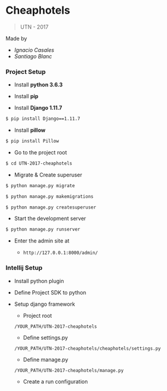 # Cheaphotels

> UTN - 2017

Made by

 - _Ignacio Casales_
 - _Santiago Blanc_

### Project Setup

- Install **python 3.6.3**

- Install **pip**

- Install **Django 1.11.7** 
```Bash
$ pip install Django==1.11.7
```

- Install **pillow**

````Bash
$ pip install Pillow
````

- Go to the project root

````Bash
$ cd UTN-2017-cheaphotels
````

- Migrate & Create superuser

````bash
$ python manage.py migrate

$ python manage.py makemigrations

$ python manage.py createsuperuser
````

- Start the development server
````Bash
$ python manage.py runserver
````

- Enter the admin site at 
 
    - `http://127.0.0.1:8000/admin/`

### Intellij Setup

- Install python plugin

- Define Project SDK to python

- Setup django framework

    - Project root
    
    `/YOUR_PATH/UTN-2017-cheaphotels`
    
    - Define settings.py
    
    `/YOUR_PATH/UTN-2017-cheaphotels/cheaphotels/settings.py`
    
    - Define manage.py
    
    `/YOUR_PATH/UTN-2017-cheaphotels/manage.py`
    
    - Create a run configuration
